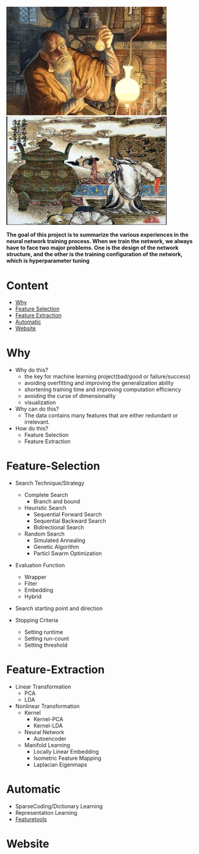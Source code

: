 <p float="center">
  <img src=https://github.com/pku-H2R/AI-Alchemy/blob/master/Picture/alchemy.png width="420" />
  <img src=https://github.com/pku-H2R/AI-Alchemy/blob/master/Picture/alchemy_1.png width="420" />
</p>
                                                                                              

**The goal of this project is to summarize the various experiences in the neural network training process. When we train the network, we always have to face two major problems. One is the design of the network structure, and the other is the training configuration of the network, which is hyperparameter tuning**

# Content
* [Why](#Why)
* [Feature Selection](#Feature-Selection)
* [Feature Extraction](#Feature-Extraction)
* [Automatic](#Automatic)
* [Website](#Website)


# Why

* Why do this?
  * the key for machine learning project(bad/good or failure/success)
  * avoiding overfitting and improving the generalization ability
  * shortening training time and improving computation efficiency
  * avoiding the curse of dimensionality
  * visualization
* Why can do this?
  * The data contains many features that are either redundant or irrelevant.
* How do this?
  * Feature Selection
  * Feature Extraction



# Feature-Selection

* Search Technique/Strategy 
  * Complete Search
    * Branch and bound
  * Heuristic Search
    * Sequential Forward Search
    * Sequential Backward Search
    * Bidirectional Search
  * Random Search
    * Simulated Annealing
    * Genetic Algorithm
    * Particl Swarm Optimization
 
* Evaluation Function
  * Wrapper
  * Filter
  * Embedding
  * Hybrid
  
* Search starting point and direction
* Stopping Criteria
  * Setting runtime
  * Setting run-count
  * Setting threshold
 





# Feature-Extraction
* Linear Transformation
  * PCA
  * LDA
* Nonlinear Transformation
  * Kernel
    * Kernel-PCA
    * Kernel-LDA
  * Neural Network
    * Autoencoder
  * Manifold Learning
    * Locally Linear Embedding
    * Isometric Feature Mapping
    * Laplacian Eigenmaps



# Automatic
* SparseCoding/Dictionary Learning
* Representation Learning
* [Featuretools](https://github.com/Featuretools/featuretools)




# Website
